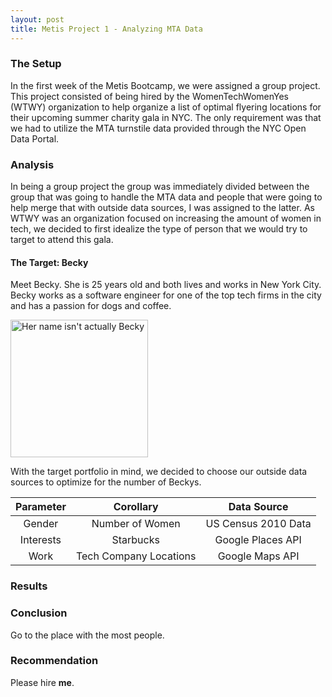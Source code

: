```yaml
---
layout: post
title: Metis Project 1 - Analyzing MTA Data
---
```

### The Setup

In the first week of the Metis Bootcamp, we were assigned a group project. This project consisted of being hired by the WomenTechWomenYes (WTWY) organization to help organize a list of optimal flyering locations for their upcoming summer charity gala in NYC. The only requirement was that we had to utilize the MTA turnstile data provided through the NYC Open Data Portal.

### Analysis

In being a group project the group was immediately divided between the group that was going to handle the MTA data and people that were going to help merge that with outside data sources, I was assigned to the latter. As WTWY was an organization focused on increasing the amount of women in tech, we decided to first idealize the type of person that we would try to target to attend this gala.  

#### The Target: Becky  

Meet Becky. She is 25 years old and both lives and works in New York City. Becky works as a software engineer for one of the top tech firms in the city and has a passion for dogs and coffee.  

<img src="https://c1.staticflickr.com/1/629/21911138603_943ef22814_b.jpg" alt="Her name isn't actually Becky" width="220px"/>

With the target portfolio in mind, we decided to choose our outside data sources to optimize for the number of Beckys. 

| Parameter   | Corollary              | Data Source         |
| :---------: | :----------:           | :---------:         |
| Gender      | Number of Women        | US Census 2010 Data |
| Interests   | Starbucks              | Google Places API   |
| Work        | Tech Company Locations | Google Maps API     |

### Results

### Conclusion

Go to the place with the most people.

### Recommendation

Please hire **me**.

